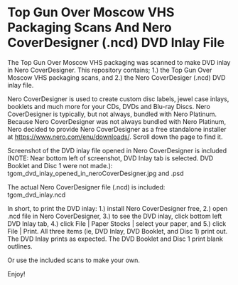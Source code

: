# Top Gun Over Moscow VHS Packaging Scans And Nero CoverDesigner (.ncd) DVD Inlay File

The Top Gun Over Moscow VHS packaging was scanned to make DVD inlay in Nero CoverDesigner. This repository contains; 1.) the Top Gun Over Moscow VHS packaging scans, and 2.) the Nero CoverDesiger (.ncd) DVD inlay file.

Nero CoverDesigner is used to create custom disc labels, jewel case inlays, booklets and much more for your CDs, DVDs and Blu-ray Discs. Nero CoverDesigner is typically, but not always, bundled with Nero Platinum. Because Nero CoverDesigner was not always bundled with Nero Platinum, Nero decided to provide Nero CoverDesigner as a free standalone installer at https://www.nero.com/enu/downloads/. Scroll down the page to find it.

Screenshot of the DVD inlay file opened in Nero CoverDesigner is included (NOTE: Near bottom left of screenshot, DVD Inlay tab is selected. DVD Booklet and Disc 1 were not made.):  
tgom_dvd_inlay_opened_in_neroCoverDesigner.jpg and .psd

The actual Nero CoverDesigner file (.ncd) is included:  
tgom_dvd_inlay.ncd

In short, to print the DVD inlay: 1.) install Nero CoverDesigner free, 2.) open .ncd file in Nero CoverDesigner, 3.) to see the DVD inlay, click bottom left DVD Inlay tab, 4.) click File | Paper Stocks | select your paper, and 5.) click File | Print. All three items (ie, DVD Inlay, DVD Booklet, and Disc 1) print out. The DVD Inlay prints as expected. The DVD Booklet and Disc 1 print blank outlines.

Or use the included scans to make your own.

Enjoy!
